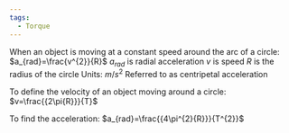 ```yaml
---
tags:
  - Torque
---
```

When an object is moving at a constant speed around the arc of a circle: $a_{rad}=\frac{v^{2}}{R}$ 
$a_{rad}$ is radial acceleration
$v$ is speed
$R$ is the radius of the circle
Units: $m/s^{2}$
Referred to as centripetal acceleration

To define the velocity of an object moving around a circle:
$v=\frac{{2\pi{R}}}{T}$

To find the acceleration:
$a_{rad}=\frac{{4\pi^{2}{R}}}{T^{2}}$

